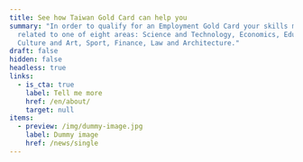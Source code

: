 ```yaml
---
title: See how Taiwan Gold Card can help you
summary: "In order to qualify for an Employment Gold Card your skills must be
  related to one of eight areas: Science and Technology, Economics, Education,
  Culture and Art, Sport, Finance, Law and Architecture."
draft: false
hidden: false
headless: true
links:
  - is_cta: true
    label: Tell me more
    href: /en/about/
    target: null
items:
  - preview: /img/dummy-image.jpg
    label: Dummy image
    href: /news/single
---
```

<!-- this text will never been used-->
